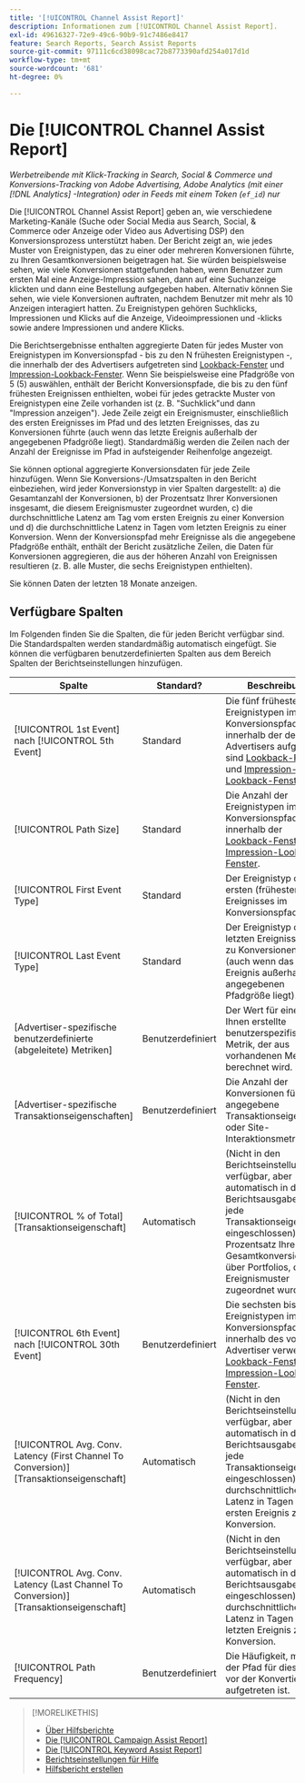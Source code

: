 ```yaml
---
title: '[!UICONTROL Channel Assist Report]'
description: Informationen zum [!UICONTROL Channel Assist Report].
exl-id: 49616327-72e9-49c6-90b9-91c7486e8417
feature: Search Reports, Search Assist Reports
source-git-commit: 97111c6cd38098cac72b8773390afd254a017d1d
workflow-type: tm+mt
source-wordcount: '681'
ht-degree: 0%

---
```


# Die [!UICONTROL Channel Assist Report]

*Werbetreibende mit Klick-Tracking in Search, Social &amp; Commerce und Konversions-Tracking von Adobe Advertising, Adobe Analytics (mit einer [!DNL Analytics] -Integration) oder in Feeds mit einem Token (`ef_id`) nur*

Die [!UICONTROL Channel Assist Report] geben an, wie verschiedene Marketing-Kanäle (Suche oder Social Media aus Search, Social, &amp; Commerce oder Anzeige oder Video aus Advertising DSP) den Konversionsprozess unterstützt haben. Der Bericht zeigt an, wie jedes Muster von Ereignistypen, das zu einer oder mehreren Konversionen führte, zu Ihren Gesamtkonversionen beigetragen hat. Sie würden beispielsweise sehen, wie viele Konversionen stattgefunden haben, wenn Benutzer zum ersten Mal eine Anzeige-Impression sahen, dann auf eine Suchanzeige klickten und dann eine Bestellung aufgegeben haben. Alternativ können Sie sehen, wie viele Konversionen auftraten, nachdem Benutzer mit mehr als 10 Anzeigen interagiert hatten. Zu Ereignistypen gehören Suchklicks, Impressionen und Klicks auf die Anzeige, Videoimpressionen und -klicks sowie andere Impressionen und andere Klicks. <!-- [DSP metrics may show up as "Other Path Length (<length>)" or empty; we're supposed to fill in more values for DSP at some point.] -->

Die Berichtsergebnisse enthalten aggregierte Daten für jedes Muster von Ereignistypen im Konversionspfad - bis zu den N frühesten Ereignistypen -, die innerhalb der des Advertisers aufgetreten sind [Lookback-Fenster](/help/search-social-commerce/glossary.md#c-d) und [Impression-Lookback-Fenster](/help/search-social-commerce/glossary.md#i-j). Wenn Sie beispielsweise eine Pfadgröße von 5 (5) auswählen, enthält der Bericht Konversionspfade, die bis zu den fünf frühesten Ereignissen enthielten, wobei für jedes getrackte Muster von Ereignistypen eine Zeile vorhanden ist (z. B. &quot;Suchklick&quot;und dann &quot;Impression anzeigen&quot;). Jede Zeile zeigt ein Ereignismuster, einschließlich des ersten Ereignisses im Pfad und des letzten Ereignisses, das zu Konversionen führte (auch wenn das letzte Ereignis außerhalb der angegebenen Pfadgröße liegt). Standardmäßig werden die Zeilen nach der Anzahl der Ereignisse im Pfad in aufsteigender Reihenfolge angezeigt.

Sie können optional aggregierte Konversionsdaten für jede Zeile hinzufügen. Wenn Sie Konversions-/Umsatzspalten in den Bericht einbeziehen, wird jeder Konversionstyp in vier Spalten dargestellt: a) die Gesamtanzahl der Konversionen, b) der Prozentsatz Ihrer Konversionen insgesamt, die diesem Ereignismuster zugeordnet wurden, c) die durchschnittliche Latenz am Tag vom ersten Ereignis zu einer Konversion und d) die durchschnittliche Latenz in Tagen vom letzten Ereignis zu einer Konversion. Wenn der Konversionspfad mehr Ereignisse als die angegebene Pfadgröße enthält, enthält der Bericht zusätzliche Zeilen, die Daten für Konversionen aggregieren, die aus der höheren Anzahl von Ereignissen resultieren (z. B. alle Muster, die sechs Ereignistypen enthielten).

Sie können Daten der letzten 18 Monate anzeigen.

## Verfügbare Spalten

Im Folgenden finden Sie die Spalten, die für jeden Bericht verfügbar sind. Die Standardspalten werden standardmäßig automatisch eingefügt. Sie können die verfügbaren benutzerdefinierten Spalten aus dem Bereich Spalten der Berichtseinstellungen hinzufügen.

| Spalte | Standard? | Beschreibung |
| ---- | ---- | ---- |
| [!UICONTROL 1st Event] nach [!UICONTROL 5th Event] | Standard | Die fünf frühesten Ereignistypen im Konversionspfad, die innerhalb der des Advertisers aufgetreten sind [Lookback-Fenster](/help/search-social-commerce/glossary.md#c-d) und [Impression-Lookback-Fenster](/help/search-social-commerce/glossary.md#i-j). |
| [!UICONTROL Path Size] | Standard | Die Anzahl der Ereignistypen im Konversionspfad, die innerhalb der [Lookback-Fenster](/help/search-social-commerce/glossary.md#c-d) und [Impression-Lookback-Fenster](/help/search-social-commerce/glossary.md#i-j). |
| [!UICONTROL First Event Type] | Standard | Der Ereignistyp des ersten (frühesten) Ereignisses im Konversionspfad. |
| [!UICONTROL Last Event Type] | Standard | Der Ereignistyp des letzten Ereignisses, das zu Konversionen führte (auch wenn das letzte Ereignis außerhalb der angegebenen Pfadgröße liegt). |
| \[Advertiser-spezifische benutzerdefinierte (abgeleitete) Metriken\] | Benutzerdefiniert | Der Wert für eine von Ihnen erstellte benutzerspezifische Metrik, der aus vorhandenen Metriken berechnet wird. |
| \[Advertiser-spezifische Transaktionseigenschaften\] | Benutzerdefiniert | Die Anzahl der Konversionen für eine angegebene Transaktionseigenschaft oder Site-Interaktionsmetrik. |
| [!UICONTROL % of Total] \[Transaktionseigenschaft\] | Automatisch | (Nicht in den Berichtseinstellungen verfügbar, aber automatisch in die Berichtsausgabe für jede Transaktionseigenschaft eingeschlossen) Der Prozentsatz Ihrer Gesamtkonversionen über Portfolios, die dem Ereignismuster zugeordnet wurden. |
| [!UICONTROL 6th Event] nach [!UICONTROL 30th Event] | Benutzerdefiniert | Die sechsten bis 30. Ereignistypen im Konversionspfad, die innerhalb des vom Advertiser verwendeten [Lookback-Fenster](/help/search-social-commerce/glossary.md#c-d) und [Impression-Lookback-Fenster](/help/search-social-commerce/glossary.md#i-j). |
| [!UICONTROL Avg. Conv. Latency (First Channel To Conversion)] \[Transaktionseigenschaft\] | Automatisch | (Nicht in den Berichtseinstellungen verfügbar, aber automatisch in die Berichtsausgabe für jede Transaktionseigenschaft eingeschlossen) Die durchschnittliche Latenz in Tagen vom ersten Ereignis zu einer Konversion. |
| [!UICONTROL Avg. Conv. Latency (Last Channel To Conversion)] \[Transaktionseigenschaft\] | Automatisch | (Nicht in den Berichtseinstellungen verfügbar, aber automatisch in der Berichtsausgabe eingeschlossen) Die durchschnittliche Latenz in Tagen vom letzten Ereignis zu einer Konversion. |
| [!UICONTROL Path Frequency] | Benutzerdefiniert | Die Häufigkeit, mit der der Pfad für diese Zeile vor der Konvertierung aufgetreten ist. |

>[!MORELIKETHIS]
>
>* [Über Hilfsberichte](assist-report-about.md)
>* [Die [!UICONTROL Campaign Assist Report]](campaign-assist-report.md)
>* [Die [!UICONTROL Keyword Assist Report]](keyword-assist-report.md)
>* [Berichtseinstellungen für Hilfe](assist-report-settings.md)
>* [Hilfsbericht erstellen](assist-report-generate.md)
